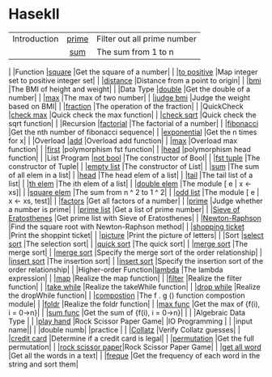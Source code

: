 # Hasekll

||||
|:-------------------:|:---:|:---|
|Introduction         |[prime](./src/72-prime.hs)                          |Filter out all prime number|
|                     |[sum](./src/73-sum.hs)                              |The sum from 1 to n|
|
|Function             |[square](./src/74-square.hs)                        |Get the square of a number|
|                     |[to positive](./src/75-to-positive.hs)              |Map integer set to positive integer set|
|                     |[distance](./src/76-distance.hs)                    |Distance from a point to origin|
|                     |[bmi](./src/77-bmi.hs)                              |The BMI of height and weight|
|
|Data Type            |[double](./src/78-double.hs)                        |Get the double of a number|
|                     |[max](./src/79-max.hs)                              |The max of two number|
|                     |[judge bmi](./src/80-judge-bmi.hs)                  |Judge the weight based on BMI|
|                     |[fraction](./src/81-fraction.hs)                    |The operation of the fraction|
|
|QuickCheck           |[check max](./src/82-max-check.hs)                  |Quick check the max function|
|                     |[check sqrt](./src/83-sqrt-check.hs)                |Quick check the sqrt function|
|
|Recursion            |[factorial](./src/84-factorial.hs)                  |The factorial of a number|
|                     |[fibonacci](./src/85-fibonacci.hs)                  |Get the nth number of fibonacci sequence|
|                     |[exponential](./src/86-exponential.hs)              |Get the n times for x|
|
|Overload             |[add](./src/87-add.hs)                              |Overload add function|
|                     |[max](./src/88-max.hs)                              |Overload max function|
|                     |[first](./src/89-fst.hs)                            |polymorphism fst function|
|                     |[head](./src/90-head.hs)                            |polymorphism head function|
|
|List Program         |[not bool](./src/91-not-bool.hs)                    |The constructor of Bool|
|                     |[fst tuple](./src/92-fst-tuple.hs)                  |The constructor of Tuple|
|                     |[empty list](./src/93-empty-list.hs)                |The constructor of List|
|                     |[sum](./src/94-sum.hs)                              |The sum of all elem in a list|
|                     |[head](./src/95-head.hs)                            |The head elem of a list|
|                     |[tail](./src/96-tail.hs)                            |The tail list of a list|
|                     |[th elem](./src/97-th-elem.hs)                      |The ith elem of a list|
|                     |[double elem](./src/98-double-elem.hs)              |The module [ e \| x <- xs]|
|                     |[square elem](./src/99-square-sum.hs)               |The sum from n ^ 2 to 1 ^ 2|
|                     |[odd list](./src/100-odd-list.hs)                   |The module [ e \| x <- xs, test]|
|                     |[factors](./src/101-factors.hs)                     |Get all factors of a number|
|                     |[prime](./src/102-prime.hs)                         |Judge whether a number is prime|
|                     |[prime list](./src/103-prime-list.hs)               |Get a list of prime number|
|                     |[Sieve of Eratosthenes](./src/72-prime.hs)          |Get prime list with Sieve of Eratosthenes|
|                     |[Newton-Raphson](./src/104-Newton-Raphson.hs)       |Find the square root with Newton-Raphson method|
|                     |[shopping ticket](./src/105-shopping-ticket.hs)     |Print the shoppint ticket|
|                     |[picture](./src/106-picture.hs)                     |Print the picture of letters|
|
|Sort                 |[select sort](./src/46-select-sort.hs)              |The selection sort|
|                     |[quick sort](./src/45-quick-sort.hs)                |The quick sort|
|                     |[merge sort](./src/56-merge-sort.hs)                |The merge sort|
|                     |[merge sort](./src/62-merge-sort.hs)                |Specify the merge sort of the order relationship|
|                     |[insert sort](./src/63-insert-sort.hs)              |The insertion sort|
|                     |[insert sort](./src/64-insert-sort.hs)              |Specify the insertion sort of the order relationship|
|
|Higher-order Function|[lambda](./src/49-lambda.hs)                        |The lambda expression|
|                     |[map](./src/50-map.hs)                              |Realize the map function|
|                     |[filter](./src/51-filter.hs)                        |Realize the filter function|
|                     |[take while](./src/52-take-while.hs)                |Realize the takeWhile function|
|                     |[drop while](./src/53-drop-while.hs)                |Realize the dropWhile function|
|                     |[compostion](./src/54-func-compost.hs)              |The f . g () function compostion module|
|                     |[foldr](./src/55-foldr.hs)                          |Realize the foldr function|
|                     |[max func](./src/65-max-func.hs)                    |Get the max of {f(i), i = 0->n}|
|                     |[sum func](./src/66-sum-func.hs)                    |Get the sum of {f(i), i = 0->n}|
|
|
|Algebraic Data Type  |
|                     |[play hand](./src/61-paly-many-hands.hs)            |Rock Scissor Paper Game|
|IO Programming       |
|                     |input name||
|                     |double numb|
|practice             |
|                     |[Collatz](./src/67-Collatz.hs)                      |Verify Collatz guesses|
|                     |[credit card](./src/68-credit-card.hs)              |Determine if a credit card is legal|
|                     |[permutation](./src/69-permute.hs)                  |Get the full permutation|
|                     |[rock scissor paper](./src/70-rock-scissor-paper.hs)|Rock Scissor Paper Game|
|                     |[get all word](./src/71-get-all-word.hs)            |Get all the words in a text|
|                     |[freque](./src/60-freque.hs)                           |Get the frequency of each word in the string and sort them|
